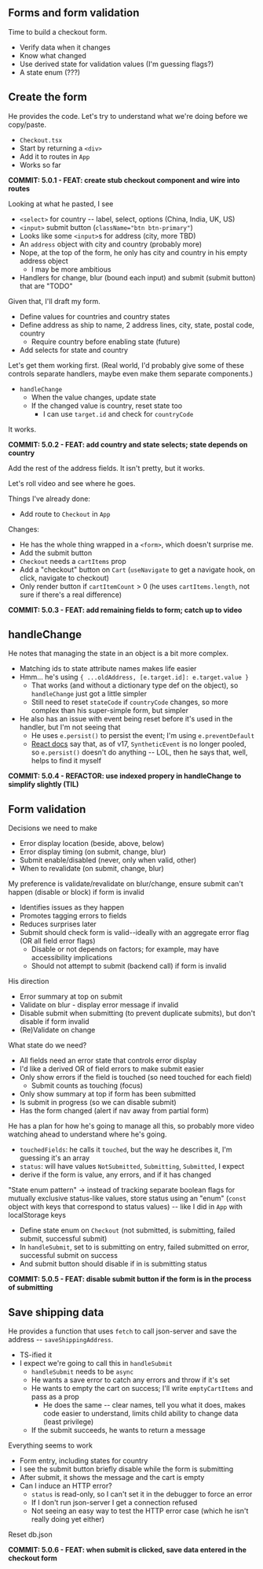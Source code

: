 ## Forms and form validation

Time to build a checkout form.

-  Verify data when it changes
-  Know what changed
-  Use derived state for validation values (I'm guessing flags?)
-  A state enum (???)

## Create the form

He provides the code. Let's try to understand what we're doing before we copy/paste.

-  `Checkout.tsx`
-  Start by returning a `<div>`
-  Add it to routes in `App`
-  Works so far

**COMMIT: 5.0.1 - FEAT: create stub checkout component and wire into routes**

Looking at what he pasted, I see

-  `<select>` for country -- label, select, options (China, India, UK, US)
-  `<input>` submit button (`className="btn btn-primary"`)
-  Looks like some `<input>`s for address (city, more TBD)
-  An `address` object with city and country (probably more)
-  Nope, at the top of the form, he only has city and country in his empty address object
   -  I may be more ambitious
-  Handlers for change, blur (bound each input) and submit (submit button) that are "TODO"

Given that, I'll draft my form.

-  Define values for countries and country states
-  Define address as ship to name, 2 address lines, city, state, postal code, country
   -  Require country before enabling state (future)
-  Add selects for state and country

Let's get them working first. (Real world, I'd probably give some of these controls separate handlers, maybe even make them separate components.)

-  `handleChange`
   -  When the value changes, update state
   -  If the changed value is country, reset state too
      -  I can use `target.id` and check for `countryCode`

It works.

**COMMIT: 5.0.2 - FEAT: add country and state selects; state depends on country**

Add the rest of the address fields. It isn't pretty, but it works.

Let's roll video and see where he goes.

Things I've already done:

-  Add route to `Checkout` in `App`

Changes:

-  He has the whole thing wrapped in a `<form>`, which doesn't surprise me.
-  Add the submit button
-  `Checkout` needs a `cartItems` prop
-  Add a "checkout" button on `Cart` (`useNavigate` to get a navigate hook, on click, navigate to checkout)
-  Only render button if `cartItemCount` > 0 (he uses `cartItems.length`, not sure if there's a real difference)

**COMMIT: 5.0.3 - FEAT: add remaining fields to form; catch up to video**

## handleChange

He notes that managing the state in an object is a bit more complex.

-  Matching ids to state attribute names makes life easier
-  Hmm... he's using `{ ...oldAddress, [e.target.id]: e.target.value }`
   -  That works (and without a dictionary type def on the object), so `handleChange` just got a little simpler
   -  Still need to reset `stateCode` if `countryCode` changes, so more complex than his super-simple form, but simpler
-  He also has an issue with event being reset before it's used in the handler, but I'm not seeing that
   -  He uses `e.persist()` to persist the event; I'm using `e.preventDefault`
   -  [React docs](https://reactjs.org/docs/events.html) say that, as of v17, `SyntheticEvent` is no longer pooled, so `e.persist()` doesn't do anything -- LOL, then he says that, well, helps to find it myself

**COMMIT: 5.0.4 - REFACTOR: use indexed propery in handleChange to simplify slightly (TIL)**

## Form validation

Decisions we need to make

-  Error display location (beside, above, below)
-  Error display timing (on submit, change, blur)
-  Submit enable/disabled (never, only when valid, other)
-  When to revalidate (on submit, change, blur)

My preference is validate/revalidate on blur/change, ensure submit can't happen (disable or block) if form is invalid

-  Identifies issues as they happen
-  Promotes tagging errors to fields
-  Reduces surprises later
-  Submit should check form is valid--ideally with an aggregate error flag (OR all field error flags)
   -  Disable or not depends on factors; for example, may have accessibility implications
   -  Should not attempt to submit (backend call) if form is invalid

His direction

-  Error summary at top on submit
-  Validate on blur - display error message if invalid
-  Disable submit when submitting (to prevent duplicate submits), but don't disable if form invalid
-  (Re)Validate on change

What state do we need?

-  All fields need an error state that controls error display
-  I'd like a derived OR of field errors to make submit easier
-  Only show errors if the field is touched (so need touched for each field)
   -  Submit counts as touching (focus)
-  Only show summary at top if form has been submitted
-  Is submit in progress (so we can disable submit)
-  Has the form changed (alert if nav away from partial form)

He has a plan for how he's going to manage all this, so probably more video watching ahead to understand where he's going.

-  `touchedFields`: he calls it `touched`, but the way he describes it, I'm guessing it's an array
-  `status`: will have values `NotSubmitted`, `Submitting`, `Submitted`, I expect
-  derive if the form is value, any errors, and if it has changed

"State enum pattern" -> instead of tracking separate boolean flags for mutually exclusive status-like values, store status using an "enum" (`const` object with keys that correspond to status values) -- like I did in `App` with localStorage keys

-  Define state enum on `Checkout` (not submitted, is submitting, failed submit, successful submit)
-  In `handleSubmit`, set to is submitting on entry, failed submitted on error, successful submit on success
-  And submit button should disable if in is submitting status

**COMMIT: 5.0.5 - FEAT: disable submit button if the form is in the process of submitting**

## Save shipping data

He provides a function that uses `fetch` to call json-server and save the address -- `saveShippingAddress`.

-  TS-ified it
-  I expect we're going to call this in `handleSubmit`
   -  `handleSubmit` needs to be `async`
   -  He wants a save error to catch any errors and throw if it's set
   -  He wants to empty the cart on success; I'll write `emptyCartItems` and pass as a prop
      -  He does the same -- clear names, tell you what it does, makes code easier to understand, limits child ability to change data (least privilege)
   -  If the submit succeeds, he wants to return a message

Everything seems to work

-  Form entry, including states for country
-  I see the submit button briefly disable while the form is submitting
-  After submit, it shows the message and the cart is empty
-  Can I induce an HTTP error?
   -  `status` is read-only, so I can't set it in the debugger to force an error
   -  If I don't run json-server I get a connection refused
   -  Not seeing an easy way to test the HTTP error case (which he isn't really doing yet either)

Reset db.json

**COMMIT: 5.0.6 - FEAT: when submit is clicked, save data entered in the checkout form**
